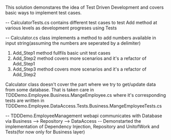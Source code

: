 This solution demonstares the idea of Test Driven Development and covers basic ways to implement test cases.

-- CalculatorTests.cs contains different test cases to test Add method at
   various levels as development progreses using Tests
   
-- Calculator.cs class implements a method to add numbers available in 
   input string(assuming the numbers are seperated by a delimiter)
   1. Add_Step1 method fullfils basic unit test cases
   2. Add_Step2 method covers more scenarios and it's a refactor of Add_Step1
   3. Add_Step3 method covers more scenarios and it's a refactor of Add_Step2


Calculator class doesn't cover the part where we try to get/update data from some database.
That is taken care in TDDDemo.Employee.Business.MangeEmployee.cs where it's corresponding tests are written in TDDDemo.Employee.DataAccess.Tests.Business.MangeEmployeeTests.cs


-- TDDDemo.EmployeeManagement webapi communicates with Database via Business --> Repository --> DataAccess
-- Demonstarted the implementation of Dependency Injection, Repository and UnitofWork and Tests(for now only for Business layer)
